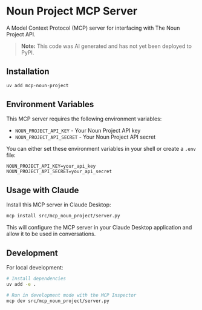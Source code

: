 # Noun Project MCP Server

A Model Context Protocol (MCP) server for interfacing with The Noun Project API.

> **Note:** This code was AI generated and has not yet been deployed to PyPI.

## Installation

```bash
uv add mcp-noun-project
```

## Environment Variables

This MCP server requires the following environment variables:

- `NOUN_PROJECT_API_KEY` - Your Noun Project API key
- `NOUN_PROJECT_API_SECRET` - Your Noun Project API secret

You can either set these environment variables in your shell or create a `.env` file:

```
NOUN_PROJECT_API_KEY=your_api_key
NOUN_PROJECT_API_SECRET=your_api_secret
```

## Usage with Claude

Install this MCP server in Claude Desktop:

```bash
mcp install src/mcp_noun_project/server.py
```

This will configure the MCP server in your Claude Desktop application and allow it to be used in conversations.

## Development

For local development:

```bash
# Install dependencies
uv add -e .

# Run in development mode with the MCP Inspector
mcp dev src/mcp_noun_project/server.py
```